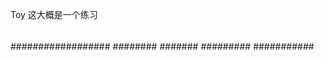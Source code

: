 Toy  这大概是一个练习
####
##
####
#####
######
######
##################
########
#######
#########
###########
#####
#####
##
###
#####
##
##
###
##
##
####
###
##
##
##

